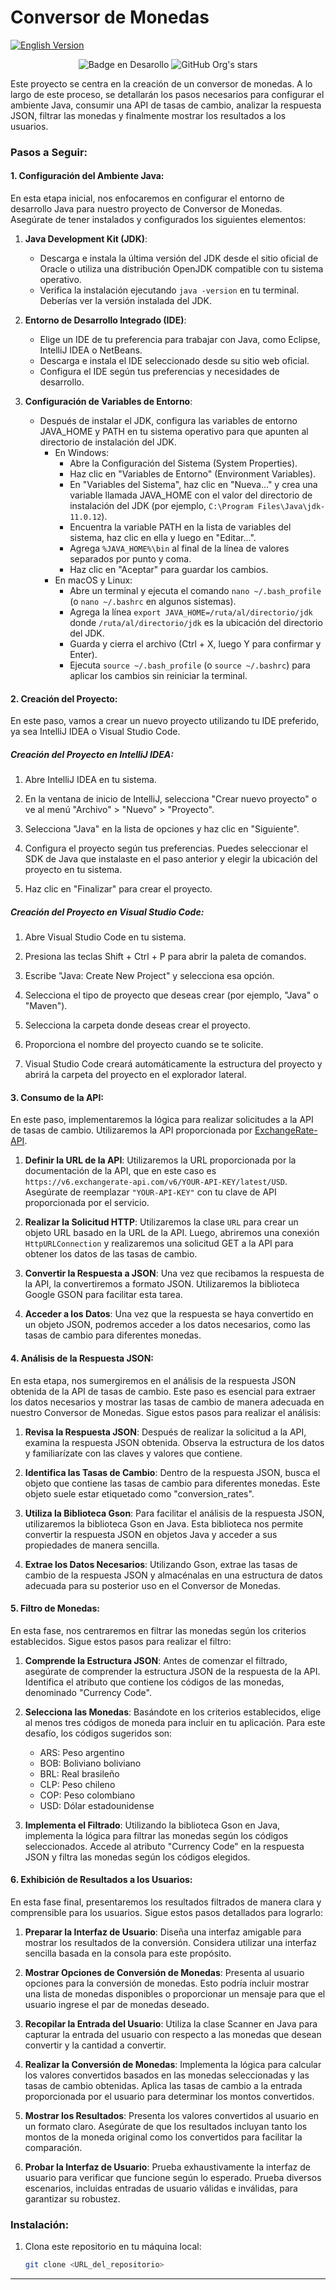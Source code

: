 # Conversor de Monedas


[![English Version](https://img.shields.io/badge/English%20Version-README.md-blue)](README.md)


<p align="center">
  <img src="https://img.shields.io/badge/STATUS-EN%20DESARROLLO-yellow" alt="Badge en Desarollo">
  <img src="https://img.shields.io/github/stars/atomikbiohazard?style=social" alt="GitHub Org's stars">
</p>


Este proyecto se centra en la creación de un conversor de monedas. A lo largo de este proceso, se detallarán los pasos necesarios para configurar el ambiente Java, consumir una API de tasas de cambio, analizar la respuesta JSON, filtrar las monedas y finalmente mostrar los resultados a los usuarios.


### Pasos a Seguir:

#### 1. Configuración del Ambiente Java:

En esta etapa inicial, nos enfocaremos en configurar el entorno de desarrollo Java para nuestro proyecto de Conversor de Monedas. Asegúrate de tener instalados y configurados los siguientes elementos:

1. **Java Development Kit (JDK)**:
   - Descarga e instala la última versión del JDK desde el sitio oficial de Oracle o utiliza una distribución OpenJDK compatible con tu sistema operativo.
   - Verifica la instalación ejecutando `java -version` en tu terminal. Deberías ver la versión instalada del JDK.

2. **Entorno de Desarrollo Integrado (IDE)**:
   - Elige un IDE de tu preferencia para trabajar con Java, como Eclipse, IntelliJ IDEA o NetBeans.
   - Descarga e instala el IDE seleccionado desde su sitio web oficial.
   - Configura el IDE según tus preferencias y necesidades de desarrollo.

3. **Configuración de Variables de Entorno**:
   - Después de instalar el JDK, configura las variables de entorno JAVA_HOME y PATH en tu sistema operativo para que apunten al directorio de instalación del JDK.
     - En Windows:
       - Abre la Configuración del Sistema (System Properties).
       - Haz clic en "Variables de Entorno" (Environment Variables).
       - En "Variables del Sistema", haz clic en "Nueva..." y crea una variable llamada JAVA_HOME con el valor del directorio de instalación del JDK (por ejemplo, `C:\Program Files\Java\jdk-11.0.12`).
       - Encuentra la variable PATH en la lista de variables del sistema, haz clic en ella y luego en "Editar...".
       - Agrega `%JAVA_HOME%\bin` al final de la línea de valores separados por punto y coma.
       - Haz clic en "Aceptar" para guardar los cambios.
     - En macOS y Linux:
       - Abre un terminal y ejecuta el comando `nano ~/.bash_profile` (o `nano ~/.bashrc` en algunos sistemas).
       - Agrega la línea `export JAVA_HOME=/ruta/al/directorio/jdk` donde `/ruta/al/directorio/jdk` es la ubicación del directorio del JDK.
       - Guarda y cierra el archivo (Ctrl + X, luego Y para confirmar y Enter).
       - Ejecuta `source ~/.bash_profile` (o `source ~/.bashrc`) para aplicar los cambios sin reiniciar la terminal.


#### 2. Creación del Proyecto:

En este paso, vamos a crear un nuevo proyecto utilizando tu IDE preferido, ya sea IntelliJ IDEA o Visual Studio Code.

##### Creación del Proyecto en IntelliJ IDEA:

1. Abre IntelliJ IDEA en tu sistema.

2. En la ventana de inicio de IntelliJ, selecciona "Crear nuevo proyecto" o ve al menú "Archivo" > "Nuevo" > "Proyecto".

3. Selecciona "Java" en la lista de opciones y haz clic en "Siguiente".

4. Configura el proyecto según tus preferencias. Puedes seleccionar el SDK de Java que instalaste en el paso anterior y elegir la ubicación del proyecto en tu sistema.

5. Haz clic en "Finalizar" para crear el proyecto.

##### Creación del Proyecto en Visual Studio Code:

1. Abre Visual Studio Code en tu sistema.

2. Presiona las teclas Shift + Ctrl + P para abrir la paleta de comandos.

3. Escribe "Java: Create New Project" y selecciona esa opción.

4. Selecciona el tipo de proyecto que deseas crear (por ejemplo, "Java" o "Maven").

5. Selecciona la carpeta donde deseas crear el proyecto.

6. Proporciona el nombre del proyecto cuando se te solicite.

7. Visual Studio Code creará automáticamente la estructura del proyecto y abrirá la carpeta del proyecto en el explorador lateral.


#### 3. Consumo de la API:

En este paso, implementaremos la lógica para realizar solicitudes a la API de tasas de cambio. Utilizaremos la API proporcionada por [ExchangeRate-API](https://www.exchangerate-api.com).

1. **Definir la URL de la API**: Utilizaremos la URL proporcionada por la documentación de la API, que en este caso es `https://v6.exchangerate-api.com/v6/YOUR-API-KEY/latest/USD`. Asegúrate de reemplazar `"YOUR-API-KEY"` con tu clave de API proporcionada por el servicio.

2. **Realizar la Solicitud HTTP**: Utilizaremos la clase `URL` para crear un objeto URL basado en la URL de la API. Luego, abriremos una conexión `HttpURLConnection` y realizaremos una solicitud GET a la API para obtener los datos de las tasas de cambio.

3. **Convertir la Respuesta a JSON**: Una vez que recibamos la respuesta de la API, la convertiremos a formato JSON. Utilizaremos la biblioteca Google GSON para facilitar esta tarea.

4. **Acceder a los Datos**: Una vez que la respuesta se haya convertido en un objeto JSON, podremos acceder a los datos necesarios, como las tasas de cambio para diferentes monedas.


#### 4. Análisis de la Respuesta JSON:

En esta etapa, nos sumergiremos en el análisis de la respuesta JSON obtenida de la API de tasas de cambio. Este paso es esencial para extraer los datos necesarios y mostrar las tasas de cambio de manera adecuada en nuestro Conversor de Monedas. Sigue estos pasos para realizar el análisis:

1. **Revisa la Respuesta JSON**: Después de realizar la solicitud a la API, examina la respuesta JSON obtenida. Observa la estructura de los datos y familiarízate con las claves y valores que contiene.

2. **Identifica las Tasas de Cambio**: Dentro de la respuesta JSON, busca el objeto que contiene las tasas de cambio para diferentes monedas. Este objeto suele estar etiquetado como "conversion_rates".

3. **Utiliza la Biblioteca Gson**: Para facilitar el análisis de la respuesta JSON, utilizaremos la biblioteca Gson en Java. Esta biblioteca nos permite convertir la respuesta JSON en objetos Java y acceder a sus propiedades de manera sencilla.

4. **Extrae los Datos Necesarios**: Utilizando Gson, extrae las tasas de cambio de la respuesta JSON y almacénalas en una estructura de datos adecuada para su posterior uso en el Conversor de Monedas.


#### 5. Filtro de Monedas:

En esta fase, nos centraremos en filtrar las monedas según los criterios establecidos. Sigue estos pasos para realizar el filtro:

1. **Comprende la Estructura JSON**: Antes de comenzar el filtrado, asegúrate de comprender la estructura JSON de la respuesta de la API. Identifica el atributo que contiene los códigos de las monedas, denominado "Currency Code".

2. **Selecciona las Monedas**: Basándote en los criterios establecidos, elige al menos tres códigos de moneda para incluir en tu aplicación. Para este desafío, los códigos sugeridos son:
   - ARS: Peso argentino
   - BOB: Boliviano boliviano
   - BRL: Real brasileño
   - CLP: Peso chileno
   - COP: Peso colombiano
   - USD: Dólar estadounidense

3. **Implementa el Filtrado**: Utilizando la biblioteca Gson en Java, implementa la lógica para filtrar las monedas según los códigos seleccionados. Accede al atributo "Currency Code" en la respuesta JSON y filtra las monedas según los códigos elegidos.


#### 6. Exhibición de Resultados a los Usuarios:

En esta fase final, presentaremos los resultados filtrados de manera clara y comprensible para los usuarios. Sigue estos pasos detallados para lograrlo:

1. **Preparar la Interfaz de Usuario**: Diseña una interfaz amigable para mostrar los resultados de la conversión. Considera utilizar una interfaz sencilla basada en la consola para este propósito.

2. **Mostrar Opciones de Conversión de Monedas**: Presenta al usuario opciones para la conversión de monedas. Esto podría incluir mostrar una lista de monedas disponibles o proporcionar un mensaje para que el usuario ingrese el par de monedas deseado.

3. **Recopilar la Entrada del Usuario**: Utiliza la clase Scanner en Java para capturar la entrada del usuario con respecto a las monedas que desean convertir y la cantidad a convertir.

4. **Realizar la Conversión de Monedas**: Implementa la lógica para calcular los valores convertidos basados en las monedas seleccionadas y las tasas de cambio obtenidas. Aplica las tasas de cambio a la entrada proporcionada por el usuario para determinar los montos convertidos.

5. **Mostrar los Resultados**: Presenta los valores convertidos al usuario en un formato claro. Asegúrate de que los resultados incluyan tanto los montos de la moneda original como los convertidos para facilitar la comparación.

6. **Probar la Interfaz de Usuario**: Prueba exhaustivamente la interfaz de usuario para verificar que funcione según lo esperado. Prueba diversos escenarios, incluidas entradas de usuario válidas e inválidas, para garantizar su robustez.


### Instalación:

1. Clona este repositorio en tu máquina local:

   ```sh
   git clone <URL_del_repositorio>
   ```

---